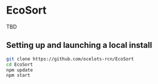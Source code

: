# EcoSort
TBD

## Setting up and launching a local install
```bash
git clone https://github.com/ocelots-rcn/EcoSort
cd EcoSort
npm update
npm start
```


